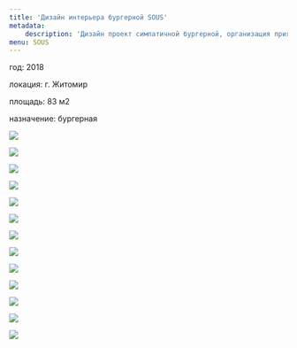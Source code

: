 ```yaml
---
title: 'Дизайн интерьера бургерной SOUS'
metadata:
    description: 'Дизайн проект симпатичной бургерной, организация приятного отдыха и наслаждения едой. Индивидуальный подход к каждому клиенту. '
menu: SOUS
---
```


<div class="project-description">
<p>год: 2018</p>
<p>локация: г. Житомир</p>
<p>площадь: 83 м2</p>
<p>назначение: бургерная</p>
</div>

<div class="clearfix"></div>
<div id="project-images" class="owl-carousel owl-theme" markdown="1">

![](SOUS_1.jpg)

![](SOUS_2.jpg)

![](SOUS_3.jpg)

![](SOUS_4.jpg)

![](SOUS_5.jpg)

![](SOUS_6.jpg)

![](SOUS_7.jpg)

![](SOUS_8.jpg)

![](SOUS_9.jpg)

![](SOUS_10.jpg)

![](SOUS_11.jpg)

![](SOUS_12.jpg)

![](SOUS_13.jpg)

</div>